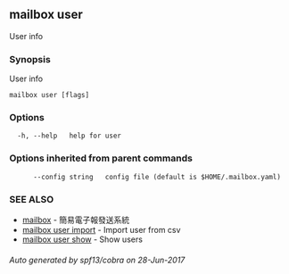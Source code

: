 ## mailbox user

User info

### Synopsis


User info

```
mailbox user [flags]
```

### Options

```
  -h, --help   help for user
```

### Options inherited from parent commands

```
      --config string   config file (default is $HOME/.mailbox.yaml)
```

### SEE ALSO
* [mailbox](mailbox.md)	 - 簡易電子報發送系統
* [mailbox user import](mailbox_user_import.md)	 - Import user from csv
* [mailbox user show](mailbox_user_show.md)	 - Show users

###### Auto generated by spf13/cobra on 28-Jun-2017
